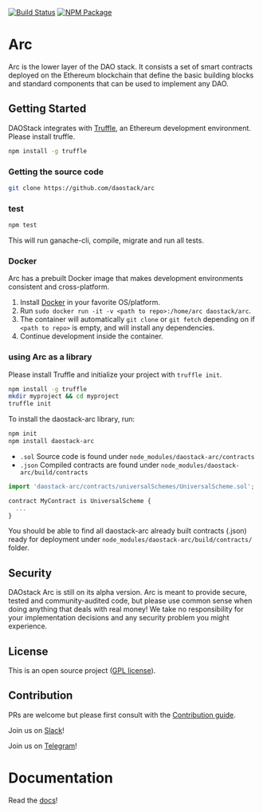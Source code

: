 [![Build Status](https://travis-ci.org/daostack/arc.svg?branch=master)](https://travis-ci.org/daostack/arc)
[![NPM Package](https://img.shields.io/npm/v/@daostack/arc.svg?style=flat-square)](https://www.npmjs.org/package/@daostack/arc)
# Arc

Arc is the lower layer of the DAO stack. It consists a set of smart contracts deployed on the Ethereum blockchain that define the basic building blocks and standard components that can be used to implement any DAO.

## Getting Started

DAOStack integrates with [Truffle](https://github.com/ConsenSys/truffle), an Ethereum development environment.
Please install truffle.


```sh
npm install -g truffle
```
### Getting the source code

```sh
git clone https://github.com/daostack/arc
```

### test
```sh
npm test
```
This will run ganache-cli, compile, migrate and run all tests.

### Docker
Arc has a prebuilt Docker image that makes development environments consistent and cross-platform.
1. Install [Docker](https://www.docker.com/community-edition#/download) in your favorite OS/platform.
2. Run `sudo docker run -it -v <path to repo>:/home/arc daostack/arc`.
2. The container will automatically `git clone` or `git fetch` depending on if `<path to repo>` is empty, and will install any dependencies.
3. Continue development inside the container.

### using Arc as a library

Please install Truffle and initialize your project with `truffle init`.

```sh
npm install -g truffle
mkdir myproject && cd myproject
truffle init
```
To install the daostack-arc library, run:
```sh
npm init
npm install daostack-arc
```

- `.sol` Source code is found under `node_modules/daostack-arc/contracts`
- `.json` Compiled contracts are found under `node_modules/daostack-arc/build/contracts`

```js
import 'daostack-arc/contracts/universalSchemes/UniversalScheme.sol';

contract MyContract is UniversalScheme {
  ...
}
```

You should be able to find all daostack-arc already built contracts (<contract>.json) ready for deployment under `node_modules/daostack-arc/build/contracts/` folder.

## Security
DAOstack Arc is still on its alpha version.
Arc is meant to provide secure, tested and community-audited code, but please use common sense when doing anything that deals with real money! We take no responsibility for your implementation decisions and any security problem you might experience.

## License

This is an open source project ([GPL license](https://github.com/daostack/daostack/blob/master/LICENSE)).

## Contribution

PRs are welcome but please first consult with the [Contribution guide](https://github.com/daostack/arc/blob/master/CONTRIBUTING.md).

Join us on [Slack](https://daostack.slack.com/)!

Join us on [Telegram](https://t.me/daostackcommunity)!

# Documentation

Read the [docs](https://daostack.github.io/arc)!
